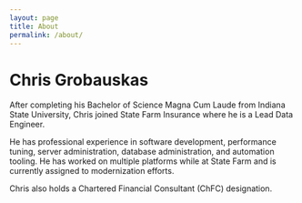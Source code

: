 ```yaml
---
layout: page
title: About
permalink: /about/
---
```


# Chris Grobauskas
After completing his Bachelor of Science Magna Cum Laude from Indiana State University, Chris joined State Farm Insurance where he is a Lead Data Engineer.

He has professional experience in software development, performance tuning, server administration, database administration, and automation tooling.  He has worked on multiple platforms while at State Farm and is currently assigned to modernization efforts.

Chris also holds a Chartered Financial Consultant (ChFC) designation. 